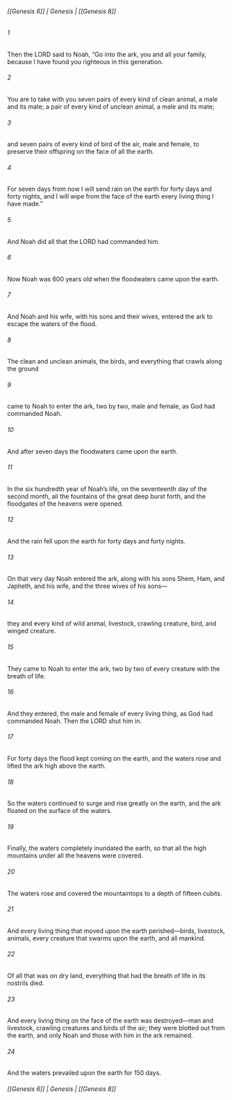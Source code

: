 ###### [[Genesis 6]] | Genesis | [[Genesis 8]]

###### 1
Then the LORD said to Noah, “Go into the ark, you and all your family, because I have found you righteous in this generation.
###### 2
You are to take with you seven pairs of every kind of clean animal, a male and its mate; a pair of every kind of unclean animal, a male and its mate;
###### 3
and seven pairs of every kind of bird of the air, male and female, to preserve their offspring on the face of all the earth.
###### 4
For seven days from now I will send rain on the earth for forty days and forty nights, and I will wipe from the face of the earth every living thing I have made.”
###### 5
And Noah did all that the LORD had commanded him.
###### 6
Now Noah was 600 years old when the floodwaters came upon the earth.
###### 7
And Noah and his wife, with his sons and their wives, entered the ark to escape the waters of the flood.
###### 8
The clean and unclean animals, the birds, and everything that crawls along the ground
###### 9
came to Noah to enter the ark, two by two, male and female, as God had commanded Noah.
###### 10
And after seven days the floodwaters came upon the earth.
###### 11
In the six hundredth year of Noah’s life, on the seventeenth day of the second month, all the fountains of the great deep burst forth, and the floodgates of the heavens were opened.
###### 12
And the rain fell upon the earth for forty days and forty nights.
###### 13
On that very day Noah entered the ark, along with his sons Shem, Ham, and Japheth, and his wife, and the three wives of his sons—
###### 14
they and every kind of wild animal, livestock, crawling creature, bird, and winged creature.
###### 15
They came to Noah to enter the ark, two by two of every creature with the breath of life.
###### 16
And they entered, the male and female of every living thing, as God had commanded Noah. Then the LORD shut him in.
###### 17
For forty days the flood kept coming on the earth, and the waters rose and lifted the ark high above the earth.
###### 18
So the waters continued to surge and rise greatly on the earth, and the ark floated on the surface of the waters.
###### 19
Finally, the waters completely inundated the earth, so that all the high mountains under all the heavens were covered.
###### 20
The waters rose and covered the mountaintops to a depth of fifteen cubits.
###### 21
And every living thing that moved upon the earth perished—birds, livestock, animals, every creature that swarms upon the earth, and all mankind.
###### 22
Of all that was on dry land, everything that had the breath of life in its nostrils died.
###### 23
And every living thing on the face of the earth was destroyed—man and livestock, crawling creatures and birds of the air; they were blotted out from the earth, and only Noah and those with him in the ark remained.
###### 24
And the waters prevailed upon the earth for 150 days.

###### [[Genesis 6]] | Genesis | [[Genesis 8]]
